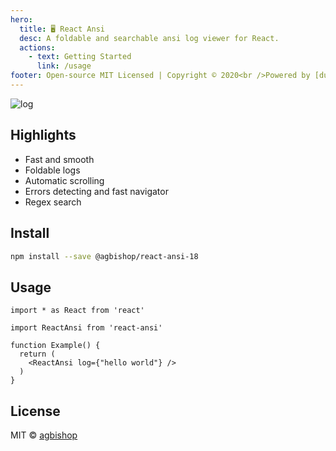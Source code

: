 ```yaml
---
hero:
  title: 🖥️ React Ansi
  desc: A foldable and searchable ansi log viewer for React.
  actions:
    - text: Getting Started
      link: /usage
footer: Open-source MIT Licensed | Copyright © 2020<br />Powered by [dumi](https://d.umijs.org)
---
```


![log](https://user-images.githubusercontent.com/566097/67918532-b1245700-fbd7-11e9-9e9b-ed129b49d377.gif)

## Highlights

- Fast and smooth
- Foldable logs
- Automatic scrolling
- Errors detecting and fast navigator
- Regex search

## Install

```bash
npm install --save @agbishop/react-ansi-18
```

## Usage

```
import * as React from 'react'

import ReactAnsi from 'react-ansi'

function Example() {
  return (
    <ReactAnsi log={"hello world"} />
  )
}
```

## License

MIT © [agbishop](https://github.com/agbishop)
